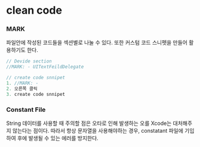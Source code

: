 # clean code

### MARK

파일안에 작성된 코드들을 섹션별로 나눌 수 있다. 또한 커스텀 코드 스니펫을 만들어 활용하기도 한다.

```swift
// Devide section 
//MARK: - UITextFeildDelegate

// create code snnipet
1. //MARK: - 
2. 오른쪽 클릭
3. create code snnipet
```



### Constant File

String 데이터를 사용할 때 주의할 점은 오타로 인해 발생하는 오를 Xcode는 대처해주지 않는다는 점이다. 따라서 항상 문자열을 사용해야하는 경우, constatant 파일에 기입하여 후에 발생될 수 있는 에러를 방지한다.
